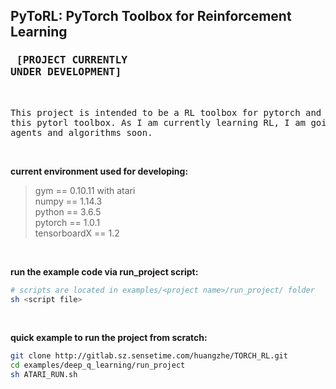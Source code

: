 ## PyToRL: PyTorch Toolbox for Reinforcement Learning
### <pre>       [PROJECT CURRENTLY UNDER DEVELOPMENT] </pre>

&nbsp;  
<pre>
This project is intended to be a RL toolbox for pytorch and contains RL algorithm implementations using  
this pytorl toolbox. As I am currently learning RL, I am going to update this project with many other  
agents and algorithms soon.
</pre>
&nbsp;  

**current environment used for developing:**
> gym == 0.10.11 with atari  
> numpy == 1.14.3  
> python == 3.6.5  
> pytorch == 1.0.1  
> tensorboardX == 1.2  

&nbsp;  

**run the example code via run_project script:**
```bash
# scripts are located in examples/<project name>/run_project/ folder
sh <script file> 
```

&nbsp;  

**quick example to run the project from scratch:**
```bash
git clone http://gitlab.sz.sensetime.com/huangzhe/TORCH_RL.git
cd examples/deep_q_learning/run_project
sh ATARI_RUN.sh
```